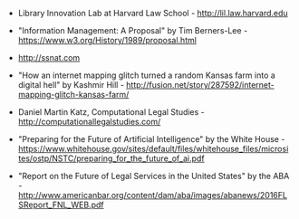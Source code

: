 * Library Innovation Lab at Harvard Law School - http://lil.law.harvard.edu
* "Information Management: A Proposal" by Tim Berners-Lee - https://www.w3.org/History/1989/proposal.html
* http://ssnat.com
* "How an internet mapping glitch turned a random Kansas farm into a digital hell" by Kashmir Hill - http://fusion.net/story/287592/internet-mapping-glitch-kansas-farm/
* Daniel Martin Katz, Computational Legal Studies - http://computationallegalstudies.com/
* "Preparing for the Future of Artificial Intelligence" by the White House - https://www.whitehouse.gov/sites/default/files/whitehouse_files/microsites/ostp/NSTC/preparing_for_the_future_of_ai.pdf

* "Report on the Future of Legal Services in the United States" by the ABA - http://www.americanbar.org/content/dam/aba/images/abanews/2016FLSReport_FNL_WEB.pdf
